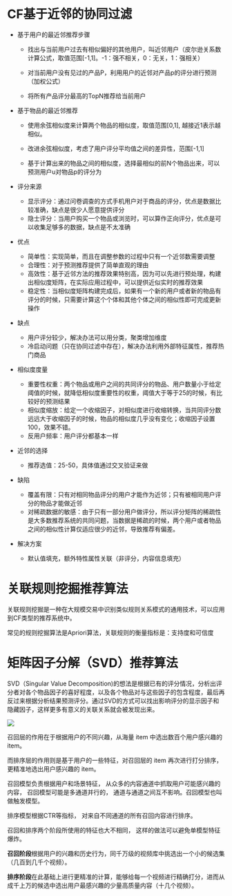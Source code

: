 # CF基于近邻的协同过滤

- 基于用户的最近邻推荐步骤

  - 找出与当前用户过去有相似偏好的其他用户，叫近邻用户（皮尔逊关系数计算公式，取值范围[-1,1]。-1：强不相关，0：无关，1：强相关）

  - 对当前用户没有见过的产品P，利用用户的近邻对产品p的评分进行预测（加权公式）
  - 将所有产品评分最高的TopN推荐给当前用户
- 基于物品的最近邻推荐

  - 使用余弦相似度来计算两个物品的相似度，取值范围[0,1], 越接近1表示越相似。
  - 改进余弦相似度，考虑了用户评分平均值之间的差异性，范围[-1,1]

  - 基于计算出来的物品之间的相似度，选择最相似的前N个物品出来，可以预测用户u对物品p的评分为
- 评分来源

  - 显示评分：通过问卷调查的方式手机用户对于商品的评分，优点是数据比较准确，缺点是很少人愿意提供评分
  - 隐士评分：当用户购买一个物品或浏览时，可以算作正向评分，优点是可以收集足够多的数据，缺点是不太准确
- 优点
  - 简单性：实现简单，而且在调整参数的过程中只有一个近邻数需要调整
  - 合理性：对于预测推荐提供了简单直观的理由
  - 高效性：基于近邻方法的推荐效果特别高，因为可以先进行预处理，构建出相似度矩阵，在实际应用过程中，可以提供近似实时的推荐效果
  - 稳定性：当相似度矩阵构建完成后，如果有一个新的用户或者新的物品有评分的时候，只需要计算这个个体和其他个体之间的相似性即可完成更新操作
- 缺点
  - 用户评分较少，解决办法可以用分类，聚类增加维度
  - 冷启动问题（只在协同过滤中存在），解决办法利用外部特征属性，推荐热门商品
- 相似度度量
  - 重要性权重：两个物品或用户之间的共同评分的物品、用户数量小于给定阈值的时候，就降低相似度重要性的权重，阈值大于等于25的时候，有比较好的预测结果
  - 相似度缩放：给定一个收缩因子，对相似度进行收缩转换，当共同评分数远远大于收缩因子的时候，物品的相似度几乎没有变化；收缩因子设置100，效果不错。
  - 反用户频率：用户评分都基本一样
- 近邻的选择
  - 推荐选值：25-50，具体值通过交叉验证来做
- 缺陷
  - 覆盖有限：只有对相同物品评分的用户才能作为近邻；只有被相同用户评分的物品才能做近邻
  - 对稀疏数据的敏感：由于只有一部分用户做评分，所以评分矩阵的稀疏性是大多数推荐系统的共同问题，当数据是稀疏的时候，两个用户或者物品之间的相似性计算仅适应很少的近邻，导致推荐有偏差。
- 解决方案
  - 默认值填充，额外特性属性关联（非评分，内容信息填充）

# 关联规则挖掘推荐算法

关联规则挖掘是一种在大规模交易中识别类似规则关系模式的通用技术，可以应用到CF类型的推荐系统中。

常见的规则挖掘算法是Apriori算法，关联规则的衡量指标是：支持度和可信度

# 矩阵因子分解（SVD）推荐算法

SVD（Singular Value Decomposition)的想法是根据已有的评分情况，分析出评分者对各个物品因子的喜好程度，以及各个物品对与这些因子的包含程度，最后再反过来根据分析结果预测评分。通过SVD的方式可以找出影响评分的显示因子和隐藏因子，这样更多有意义的关联关系就会被发现出来。





![](https://pic1.zhimg.com/80/v2-01954c5624732f7d00b991aa922f6dd0_hd.jpg)



召回层的作用在于根据用户的不同兴趣，从海量 item 中选出数百个用户感兴趣的 item。

而排序层的作用则是基于用户的一些特征，对召回层的 item 再次进行打分排序，更精准地选出用户感兴趣的 item。



召回模型负责根据用户和场景特征， 从众多的内容通道中抓取用户可能感兴趣的内容， 召回模型可能是多通道并行的， 通道与通道之间互不影响。召回模型也叫做触发模型。



排序模型根据CTR等指标， 对来自不同通道的所有召回内容进行排序。



召回和排序两个阶段所使用的特征也大不相同， 这样的做法可以避免单模型特征爆炸。





**召回阶段**根据用户的兴趣和历史行为，同千万级的视频库中挑选出一个小的候选集（几百到几千个视频）。

**排序阶段**在此基础上进行更精准的计算，能够给每一个视频进行精确打分，进而从成千上万的候选中选出用户最感兴趣的少量高质量内容（十几个视频）。